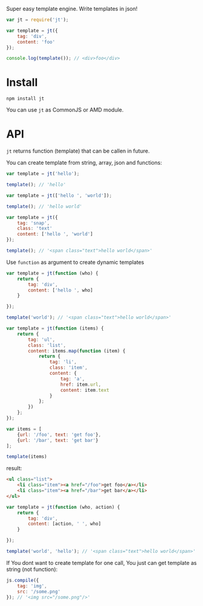 Super easy template engine. Write templates in json!

```js
var jt = require('jt');

var template = jt({
    tag: 'div',
    content: 'foo'
});

console.log(template()); // <div>foo</div>
```

Install
===============

    npm install jt

You can use ```jt``` as CommonJS or AMD module.


API
==============
```jt``` returns function (template) that can be callen in future.

You can create template from string, array, json and functions:


```js
var template = jt('hello');

template(); // 'hello'
```

```js
var template = jt(['hello ', 'world']);

template(); // 'hello world'
```

```js
var template = jt({
    tag: 'snap',
    class: 'text'
    content: ['hello ', 'world']
});

template(); // '<span class="text">hello world</span>'
```

Use ```function``` as argument to create dynamic templates

```js
var template = jt(function (who) {
    return {
        tag: 'div',
        content: ['hello ', who]
    }

});

template('world'); // '<span class="text">hello world</span>'
```

```js
var template = jt(function (items) {
	return {
		tag: 'ul',
		class: 'list',
		content: items.map(function (item) {
			return {
				tag: 'li',
				class: 'item',
				content: {
					tag: 'a',
					href: item.url,
					content: item.text
				}
			};
		})
	};
});

var items = [
    {url: '/foo', text: 'get foo'},
    {url: '/bar', text: 'get bar'}
];

template(items)
```
result:
```html
<ul class="list">
	<li class="item"><a href="/foo">get foo</a></li>
	<li class="item"><a href="/bar">get bar</a></li>
</ul>
```

```js
var template = jt(function (who, action) {
    return {
        tag: 'div',
        content: [action, ' ', who]
    }

});

template('world', 'hello'); // '<span class="text">hello world</span>'
```

If You dont want to create template for one call, You just can get template as string (not function):

```js
js.compile({
    tag: 'img',
    src: '/some.png'
}); // '<img src="/some.png"/>'
```
